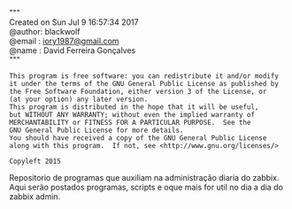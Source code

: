 """
<br>Created on Sun Jul  9 16:57:34 2017
<br>@author: blackwolf
<br>@email : iory1987@gmail.com
<br>@name  : David Ferreira Gonçalves
<br>
"""

    This program is free software: you can redistribute it and/or modify
    it under the terms of the GNU General Public License as published by
    the Free Software Foundation, either version 3 of the License, or
    (at your option) any later version.
    This program is distributed in the hope that it will be useful,
    but WITHOUT ANY WARRANTY; without even the implied warranty of
    MERCHANTABILITY or FITNESS FOR A PARTICULAR PURPOSE.  See the
    GNU General Public License for more details.
    You should have received a copy of the GNU General Public License
    along with this program.  If not, see <http://www.gnu.org/licenses/>
    
    Copyleft 2015



Repositorio de programas que auxiliam na administração diaria do zabbix.<br>
Aqui serão postados programas, scripts e oque mais for util no dia a dia do zabbix admin.


